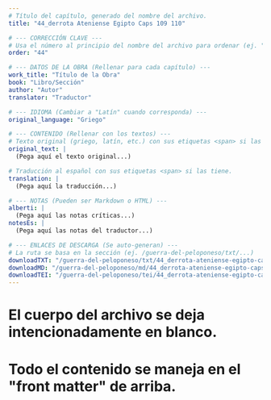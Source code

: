 ```yaml
---
# Título del capítulo, generado del nombre del archivo.
title: "44_derrota Ateniense Egipto Caps 109 110"

# --- CORRECCIÓN CLAVE ---
# Usa el número al principio del nombre del archivo para ordenar (ej. "05" de "05_conflicto...")
order: "44"

# --- DATOS DE LA OBRA (Rellenar para cada capítulo) ---
work_title: "Título de la Obra"
book: "Libro/Sección"
author: "Autor"
translator: "Traductor"

# --- IDIOMA (Cambiar a "Latín" cuando corresponda) ---
original_language: "Griego"

# --- CONTENIDO (Rellenar con los textos) ---
# Texto original (griego, latín, etc.) con sus etiquetas <span> si las tiene.
original_text: |
  (Pega aquí el texto original...)

# Traducción al español con sus etiquetas <span> si las tiene.
translation: |
  (Pega aquí la traducción...)

# --- NOTAS (Pueden ser Markdown o HTML) ---
alberti: |
  (Pega aquí las notas críticas...)
notesEs: |
  (Pega aquí las notas del traductor...)

# --- ENLACES DE DESCARGA (Se auto-generan) ---
# La ruta se basa en la sección (ej. /guerra-del-peloponeso/txt/...)
downloadTXT: "/guerra-del-peloponeso/txt/44_derrota-ateniense-egipto-caps-109-110.txt"
downloadMD: "/guerra-del-peloponeso/md/44_derrota-ateniense-egipto-caps-109-110.md"
downloadTEI: "/guerra-del-peloponeso/tei/44_derrota-ateniense-egipto-caps-109-110.xml"
---
```

# El cuerpo del archivo se deja intencionadamente en blanco.
# Todo el contenido se maneja en el "front matter" de arriba.